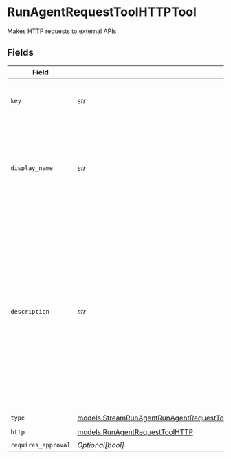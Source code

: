 # RunAgentRequestToolHTTPTool

Makes HTTP requests to external APIs


## Fields

| Field                                                                                                                                                                                                                       | Type                                                                                                                                                                                                                        | Required                                                                                                                                                                                                                    | Description                                                                                                                                                                                                                 |
| --------------------------------------------------------------------------------------------------------------------------------------------------------------------------------------------------------------------------- | --------------------------------------------------------------------------------------------------------------------------------------------------------------------------------------------------------------------------- | --------------------------------------------------------------------------------------------------------------------------------------------------------------------------------------------------------------------------- | --------------------------------------------------------------------------------------------------------------------------------------------------------------------------------------------------------------------------- |
| `key`                                                                                                                                                                                                                       | *str*                                                                                                                                                                                                                       | :heavy_check_mark:                                                                                                                                                                                                          | Unique key of the tool as it will be displayed in the UI                                                                                                                                                                    |
| `display_name`                                                                                                                                                                                                              | *str*                                                                                                                                                                                                                       | :heavy_check_mark:                                                                                                                                                                                                          | The name of the tool as it will be displayed in the UI. This is optional and if not provided, the `key` will be used.                                                                                                       |
| `description`                                                                                                                                                                                                               | *str*                                                                                                                                                                                                                       | :heavy_check_mark:                                                                                                                                                                                                          | A description of the tool, used by the model to choose when and how to call the tool. We do recommend using the `description` field as accurate as possible to give enough context to the model to make the right decision. |
| `type`                                                                                                                                                                                                                      | [models.StreamRunAgentRunAgentRequestToolAgentsRequestRequestBodySettingsTools12Type](../models/streamrunagentrunagentrequesttoolagentsrequestrequestbodysettingstools12type.md)                                            | :heavy_check_mark:                                                                                                                                                                                                          | N/A                                                                                                                                                                                                                         |
| `http`                                                                                                                                                                                                                      | [models.RunAgentRequestToolHTTP](../models/runagentrequesttoolhttp.md)                                                                                                                                                      | :heavy_check_mark:                                                                                                                                                                                                          | N/A                                                                                                                                                                                                                         |
| `requires_approval`                                                                                                                                                                                                         | *Optional[bool]*                                                                                                                                                                                                            | :heavy_minus_sign:                                                                                                                                                                                                          | N/A                                                                                                                                                                                                                         |